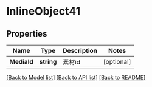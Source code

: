 # InlineObject41

## Properties

Name | Type | Description | Notes
------------ | ------------- | ------------- | -------------
**MediaId** | **string** | 素材id | [optional] 

[[Back to Model list]](../README.md#documentation-for-models) [[Back to API list]](../README.md#documentation-for-api-endpoints) [[Back to README]](../README.md)


